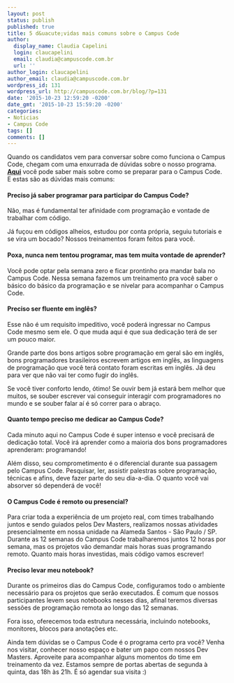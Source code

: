 ```yaml
---
layout: post
status: publish
published: true
title: 5 d&uacute;vidas mais comuns sobre o Campus Code
author:
  display_name: Claudia Capelini
  login: claucapelini
  email: claudia@campuscode.com.br
  url: ''
author_login: claucapelini
author_email: claudia@campuscode.com.br
wordpress_id: 131
wordpress_url: http://campuscode.com.br/blog/?p=131
date: '2015-10-23 12:59:20 -0200'
date_gmt: '2015-10-23 15:59:20 -0200'
categories:
- Noticias
- Campus Code
tags: []
comments: []
---
```

Quando os candidatos vem para conversar sobre como funciona o Campus Code, chegam com uma enxurrada de d&uacute;vidas sobre o nosso programa.
<b><a href="http:&#47;&#47;campuscode.com.br&#47;blog&#47;2015&#47;09&#47;como-se-preparar-para-o-campus-code&#47;" target="_blank">Aqui</a></b>
voc&ecirc; pode saber mais sobre como se preparar para o Campus Code. E estas s&atilde;o as d&uacute;vidas mais comuns:

#### Preciso j&aacute; saber programar para participar do Campus Code?

N&atilde;o, mas &eacute; fundamental ter afinidade com programa&ccedil;&atilde;o e vontade de trabalhar com c&oacute;digo.

J&aacute; fu&ccedil;ou em c&oacute;digos alheios, estudou por conta pr&oacute;pria, seguiu tutoriais e se vira um bocado? Nossos treinamentos foram feitos para voc&ecirc;.

#### Poxa, nunca nem tentou programar, mas tem muita vontade de aprender?

Voc&ecirc; pode optar pela semana zero e ficar prontinho pra mandar bala no Campus Code. Nessa semana fazemos um&nbsp;treinamento pra voc&ecirc; saber o b&aacute;sico do b&aacute;sico da programa&ccedil;&atilde;o e se nivelar para acompanhar o Campus Code.


#### Preciso ser fluente em ingl&ecirc;s?

Esse n&atilde;o &eacute; um requisito impeditivo, voc&ecirc; poder&aacute; ingressar no Campus Code mesmo sem ele. O que muda aqui &eacute; que sua dedica&ccedil;&atilde;o ter&aacute; de ser um pouco maior.

Grande parte dos bons artigos sobre programa&ccedil;&atilde;o em geral s&atilde;o em ingl&ecirc;s, bons programadores brasileiros escrevem artigos em ingl&ecirc;s, as linguagens de programa&ccedil;&atilde;o que voc&ecirc; ter&aacute; contato foram escritas em ingl&ecirc;s. J&aacute; deu para ver que n&atilde;o vai ter como fugir do ingl&ecirc;s.

Se voc&ecirc; tiver conforto lendo, &oacute;timo! Se ouvir bem j&aacute; estar&aacute; bem melhor que muitos, se souber escrever vai conseguir interagir com programadores no mundo e se souber falar a&iacute; &eacute; s&oacute; correr para o abra&ccedil;o.

#### Quanto tempo preciso me dedicar ao Campus Code?

Cada minuto aqui no Campus Code &eacute; super intenso e voc&ecirc; precisar&aacute; de dedica&ccedil;&atilde;o total. Voc&ecirc; ir&aacute; aprender como a maioria dos bons programadores aprenderam: programando!

Al&eacute;m disso, seu comprometimento &eacute; o diferencial durante sua passagem pelo Campus Code. Pesquisar, ler, assistir palestras sobre programa&ccedil;&atilde;o, t&eacute;cnicas e afins, deve fazer parte do seu dia-a-dia. O quanto voc&ecirc; vai absorver s&oacute; depender&aacute; de voc&ecirc;!

#### O Campus Code &eacute; remoto ou presencial?
Para criar toda a experi&ecirc;ncia de um projeto real, com times trabalhando juntos e sendo guiados pelos Dev Masters, realizamos nossas atividades presencialmente em nossa unidade na Alameda Santos - S&atilde;o Paulo &#47; SP. Durante as 12 semanas do Campus Code trabalharemos juntos 12 horas por semana, mas os projetos v&atilde;o demandar mais horas suas programando remoto. Quanto mais horas investidas, mais c&oacute;digo vamos escrever!</p>

#### Preciso levar meu notebook?

Durante os primeiros dias do Campus Code, configuramos todo o ambiente necess&aacute;rio para os projetos que ser&atilde;o executados. &Eacute; comum que nossos participantes levem seus notebooks nesses dias, afinal teremos diversas sess&otilde;es de programa&ccedil;&atilde;o remota ao longo das 12 semanas.</p>

Fora isso, oferecemos toda estrutura necess&aacute;ria, incluindo notebooks, monitores, blocos para anota&ccedil;&otilde;es etc.

Ainda tem d&uacute;vidas se o Campus Code &eacute; o programa certo pra voc&ecirc;? Venha nos visitar, conhecer nosso espa&ccedil;o e bater um papo com nossos Dev Masters. Aproveite para acompanhar alguns momentos do time em treinamento da vez. Estamos sempre de portas abertas de segunda &agrave; quinta, das 18h &agrave;s 21h. &Eacute; s&oacute; agendar sua visita :)
